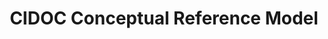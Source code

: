 ---
schema: default
title: CIDOC Conceptual Reference Model
notes: >-
  This is the encoding approved by CRM-SIG in the meeting 21/11/2012 as the
  official current version for the CIDOC CRM namespace. Note that this is NOT a
  definition of the CIDOC CRM, but an encoding derived from the authoritative
  release of the CIDOC CRM v5.0.4 on
  http://www.cidoc-crm.org/official_release_cidoc.html @en
organization: DataScientia Foundation
distribution: crm-owl
keyword: Customer managment
publisher: ''
theme: Upper Level
versionNotes: '2016: Annual review OK'
landingPage: 'https://cidoc-crm.org/'
accessRigths: Public
creator: FORTH-ICS
hasVersion: Unknown
isVersionOf: Unknown
issued: '2012-12-17'
modified: '17 March 2020, 21:30 (UTC+01:00)'
language: 'de, el, en, fr, pt, ru'
provenance: >-
  "(2012-03-08) Bernard Vatant: http://bloody-byte.net/rdf/cidoc-crm/core_5.0.1
  is an OWL version. The alternative http://www.cidoc-crm.org/rdfs/cidoc-crm# is
  a more recent version (december 2011) in RDFS. (2014-11-23) Ghislain
  Atemezing: Anual review OK! Still lacking metadata for the vocabulary in RDFS.
  (2013-11-14) Bernard Vatant: Changed URI to more recent and official version
  in RDFS, which lacks metadata but comes in several languages. (2016-01-25)
  Ghislain Atemezing: Annual review OK" P
page: ''
wasGeneratedBy: ''
versionInfo: ''
formalityLevel: ''
OntologyEngineeringMethodology: ''
acronym: ''
CompetencyQuestion: ''
preferredNamespacePrefix: ''
toDoList: ''
namespacesGenerated: ''
namespacesReused: ''
datasetLevel: ''
spatialExtent: ''
temporalExtent: ''
---